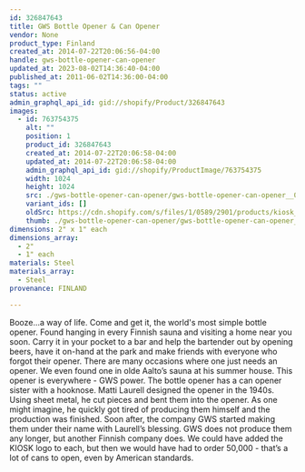 ```yaml
---
id: 326847643
title: GWS Bottle Opener & Can Opener
vendor: None
product_type: Finland
created_at: 2014-07-22T20:06:56-04:00
handle: gws-bottle-opener-can-opener
updated_at: 2023-08-02T14:36:40-04:00
published_at: 2011-06-02T14:36:00-04:00
tags: ""
status: active
admin_graphql_api_id: gid://shopify/Product/326847643
images:
  - id: 763754375
    alt: ""
    position: 1
    product_id: 326847643
    created_at: 2014-07-22T20:06:58-04:00
    updated_at: 2014-07-22T20:06:58-04:00
    admin_graphql_api_id: gid://shopify/ProductImage/763754375
    width: 1024
    height: 1024
    src: ./gws-bottle-opener-can-opener/gws-bottle-opener-can-opener__0.jpg
    variant_ids: []
    oldSrc: https://cdn.shopify.com/s/files/1/0589/2901/products/kiosk_fi_openers.jpeg?v=1406074018
    thumb: ./gws-bottle-opener-can-opener/gws-bottle-opener-can-opener__0-thumb.jpg
dimensions: 2" x 1" each
dimensions_array:
  - 2"
  - 1" each
materials: Steel
materials_array:
  - Steel
provenance: FINLAND

---
```


Booze...a way of life. Come and get it, the world's most simple bottle opener. Found hanging in every Finnish sauna and visiting a home near you soon. Carry it in your pocket to a bar and help the bartender out by opening beers, have it on-hand at the park and make friends with everyone who forgot their opener. There are many occasions where one just needs an opener. We even found one in olde Aalto’s sauna at his summer house. This opener is everywhere - GWS power. The bottle opener has a can opener sister with a hooknose. Matti Laurell designed the opener in the 1940s. Using sheet metal, he cut pieces and bent them into the opener. As one might imagine, he quickly got tired of producing them himself and the production was finished. Soon after, the company GWS started making them under their name with Laurell’s blessing. GWS does not produce them any longer, but another Finnish company does. We could have added the KIOSK logo to each, but then we would have had to order 50,000 - that’s a lot of cans to open, even by American standards.